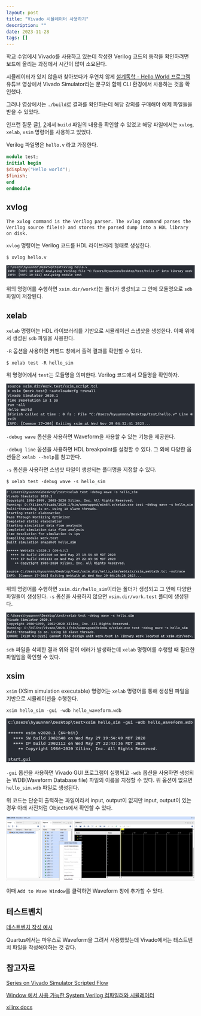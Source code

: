 ```yaml
---
layout: post
title: "Vivado 시뮬레이터 사용하기"
description: ""
date: 2023-11-28
tags: []
---
```


학교 수업에서 Vivado를 사용하고 있는데 작성한 Verilog 코드의 동작을 확인하려면 보드에 올리는 과정에서 시간이 많이 소요된다.

시뮬레이터가 있지 않을까 찾아보다가 우연치 않게 <a href="https://youtu.be/4qwAEJ_3-8o">설계독학 - Hello World 프로그램</a> 유튜브 영상에서 Vivado Simulator라는 문구와 함께 CLI 환경에서 사용하는 것을 확인했다.

그러나 영상에서는 `./build`로 결과를 확인하는데 해당 강의를 구매해야 예제 파일들을 받을 수 있었다.

인프런 질문 글<a href="https://www.inflearn.com/questions/450178/build%EC%97%90-%EA%B4%80%ED%95%B4%EC%84%9C">1</a>, <a href="https://www.inflearn.com/questions/752579/vivado-%EC%8B%9C%EB%AE%AC%EB%A0%88%EC%9D%B4%EC%85%98-%EB%94%94%EB%B2%84%EA%B9%85-%EA%B4%80%EB%A0%A8-%EC%A7%88%EB%AC%B8">2</a>에서 `build` 파일의 내용을 확인할 수 있었고 해당 파일에서는 `xvlog`, `xelab`, `xsim` 명령어를 사용하고 있었다.

Verilog 파일명은 `hello.v` 라고 가정한다.

```verilog
module test;
initial begin
$display("Hello world");
$finish;
end
endmodule
```

## xvlog

```console
The xvlog command is the Verilog parser. The xvlog command parses the Verilog source file(s) and stores the parsed dump into a HDL library on disk.
```

`xvlog` 명령어는 Verilog 코드를 HDL 라이브러리 형태로 생성한다.

```console
$ xvlog hello.v
```

![0](/assets/images/vivado-simulator/0.png)

위의 명령어를 수행하면 `xsim.dir/work`라는 폴더가 생성되고 그 안에 모듈명으로 `sdb` 파일이 저장된다.

## xelab

`xelab` 명령어는 HDL 라이브러리를 기반으로 시뮬레이션 스냅샷을 생성한다. 이때 위에서 생성된 `sdb` 파일을 사용한다.

`-R` 옵션을 사용하면 커맨드 창에서 출력 결과를 확인할 수 있다.

```console
$ xelab test -R hello_sim
```

위 명령어에서 `test`는 모듈명을 의미한다. Verilog 코드에서 모듈명을 확인하자.

![0](/assets/images/vivado-simulator/4.png)

`-debug wave` 옵션을 사용하면 Waveform을 사용할 수 있는 기능을 제공한다.

`-debug line` 옵션을 사용하면 HDL breakpoint를 설정할 수 있다. 그 외에 다양한 옵션들은 `xelab --help`를 참고한다.

`-s` 옵션을 사용하면 스냅샷 파일이 생성되는 폴더명을 지정할 수 있다.

```console
$ xelab test -debug wave -s hello_sim
```

![0](/assets/images/vivado-simulator/1.png)

위의 명령어를 수행하면 `xsim.dir/hello_sim`이라는 폴더가 생성되고 그 안에 다양한 파일들이 생성된다. `-s` 옵션을 사용하지 않으면 `xsim.dir/work.test` 폴더에 생성된다.

![0](/assets/images/vivado-simulator/2.png)

`sdb` 파일을 삭제한 결과 위와 같이 에러가 발생하는데 `xelab` 명령어를 수행할 때 필요한 파일임을 확인할 수 있다.

## xsim

`xsim` (XSim simulation executable) 명령어는 `xelab` 명령어를 통해 생성된 파일을 기반으로 시뮬레이션을 수행한다.

```console
xsim hello_sim -gui -wdb hello_waveform.wdb
```

![0](/assets/images/vivado-simulator/3.png)

`-gui` 옵션을 사용하면 Vivado GUI 프로그램이 실행되고 `-wdb` 옵션을 사용하면 생성되는 WDB(Waveform Database file) 파일의 이름을 지정할 수 있다. 위 옵션이 없으면 `hello_sim.wdb` 파일로 생성된다.

위 코드는 단순히 출력하는 파일이라서 input, output이 없지만 input, output이 있는 경우 아래 사진처럼 Objects에서 확인할 수 있다.

![0](/assets/images/vivado-simulator/5.png)

이때 `Add to Wave Window`를 클릭하면 Waveform 창에 추가할 수 있다.

## 테스트벤치

<a href="https://verilog-hdl-design.tistory.com/14">테스트벤치 작성 예시</a>

Quartus에서는 마우스로 Waveform을 그려서 사용했었는데 Vivado에서는 테스트벤치 파일을 작성해야하는 것 같다.

## 참고자료

<a href="https://itsembedded.com/dhd/vivado_sim_1/">Series on Vivado Simulator Scripted Flow</a>

<a href="https://yhkwon6658.github.io/2023-01-29/systemverilog-compiler-and-simulator">Window 에서 사용 가능한 System Verilog 컴파일러와 시뮬레이터</a>

<a href="https://docs.xilinx.com/r/en-US/ug900-vivado-logic-simulation/xelab-xvhdl-and-xvlog-xsim-Command-Options">xilinx docs</a>
